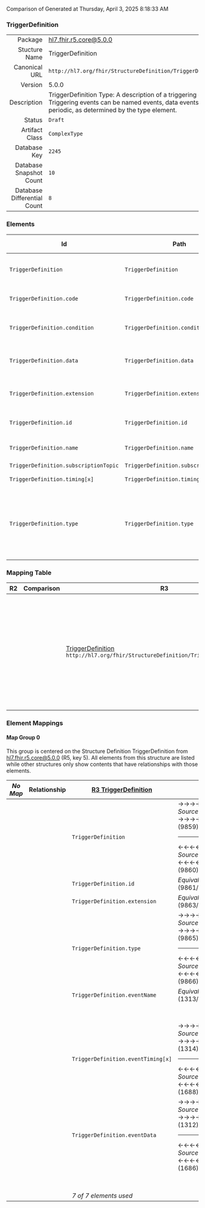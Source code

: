 Comparison of 
Generated at Thursday, April 3, 2025 8:18:33 AM

### TriggerDefinition

|      |     |
| ---: | --- |
| Package | hl7.fhir.r5.core@5.0.0 |
| Stucture Name | TriggerDefinition |
| Canonical URL | `http://hl7.org/fhir/StructureDefinition/TriggerDefinition` |
| Version | 5.0.0 |
| Description | TriggerDefinition Type: A description of a triggering event. Triggering events can be named events, data events, or periodic, as determined by the type element. |
| Status | `Draft` |
| Artifact Class | `ComplexType` |
| Database Key | `2245` |
| Database Snapshot Count | `10` |
| Database Differential Count | `8` |

### Elements

| Id | Path | Name | Base Path | Short | Cardinality | Collated Type | Binding Strength | Binding Value Set |
| -- | ---- | ---- | --------- | ----- | ----------- | ------------- | ---------------- | ----------------- |
| `TriggerDefinition` | `TriggerDefinition` | `TriggerDefinition` | TriggerDefinition | Defines an expected trigger for a module | 0..* | TriggerDefinition |  |  |
| `TriggerDefinition.code` | `TriggerDefinition.code` | `code` | TriggerDefinition.code | Coded definition of the event | 0..1 | CodeableConcept |  |  |
| `TriggerDefinition.condition` | `TriggerDefinition.condition` | `condition` | TriggerDefinition.condition | Whether the event triggers (boolean expression) | 0..1 | Expression |  |  |
| `TriggerDefinition.data` | `TriggerDefinition.data` | `data` | TriggerDefinition.data | Triggering data of the event (multiple = 'and') | 0..* | DataRequirement |  |  |
| `TriggerDefinition.extension` | `TriggerDefinition.extension` | `extension` | Element.extension | Additional content defined by implementations | 0..* | Extension |  |  |
| `TriggerDefinition.id` | `TriggerDefinition.id` | `id` | Element.id | Unique id for inter-element referencing | 0..1 | id |  |  |
| `TriggerDefinition.name` | `TriggerDefinition.name` | `name` | TriggerDefinition.name | Name or URI that identifies the event | 0..1 | string |  |  |
| `TriggerDefinition.subscriptionTopic` | `TriggerDefinition.subscriptionTopic` | `subscriptionTopic` | TriggerDefinition.subscriptionTopic | What event | 0..1 | canonical(http://hl7.org/fhir/StructureDefinition/SubscriptionTopic) |  |  |
| `TriggerDefinition.timing[x]` | `TriggerDefinition.timing[x]` | `timing[x]` | TriggerDefinition.timing[x] | Timing of the event | 0..1 | date, dateTime, Reference(http://hl7.org/fhir/StructureDefinition/Schedule), Timing |  |  |
| `TriggerDefinition.type` | `TriggerDefinition.type` | `type` | TriggerDefinition.type | named-event \| periodic \| data-changed \| data-added \| data-modified \| data-removed \| data-accessed \| data-access-ended | 1..1 | code | `Required` | `http://hl7.org/fhir/ValueSet/trigger-type|5.0.0` |
### Mapping Table

| R2 | Comparison | R3 | Comparison | R4 | Comparison | R4B | Comparison | R5
| --- | --- | --- | --- | --- | --- | --- | --- | ---
| | | [TriggerDefinition](/docs/R3/ComplexTypes/TriggerDefinition.md)<br/> `http://hl7.org/fhir/StructureDefinition/TriggerDefinition\|3.0.2` | →→→→→→→<br/>`SourceIsNarrowerThanTarget`<br/>- DBKey: `413`<br/>- Reviewed: `n/a`<br/>- By: `n/a`<br/>→→→→→→→<hr/>←←←←←←←<br/>`SourceIsBroaderThanTarget`<br/>- DBKey: `609`<br/>- Reviewed: `n/a`<br/>- By: `n/a`<br/>←←←←←←←| [TriggerDefinition](/docs/R4/ComplexTypes/TriggerDefinition.md)<br/> `http://hl7.org/fhir/StructureDefinition/TriggerDefinition\|4.0.1` | →→→→→→→<br/>`Equivalent`<br/>- DBKey: `1383`<br/>- Reviewed: `n/a`<br/>- By: `n/a`<br/>→→→→→→→<hr/>←←←←←←←<br/>`Equivalent`<br/>- DBKey: `1384`<br/>- Reviewed: `n/a`<br/>- By: `n/a`<br/>←←←←←←←| [TriggerDefinition](/docs/R4B/ComplexTypes/TriggerDefinition.md)<br/> `http://hl7.org/fhir/StructureDefinition/TriggerDefinition\|4.3.0` | →→→→→→→<br/>`SourceIsNarrowerThanTarget`<br/>- DBKey: `924`<br/>- Reviewed: `n/a`<br/>- By: `n/a`<br/>→→→→→→→<hr/>←←←←←←←<br/>`SourceIsBroaderThanTarget`<br/>- DBKey: `1153`<br/>- Reviewed: `n/a`<br/>- By: `n/a`<br/>←←←←←←←| [TriggerDefinition](/docs/R5/ComplexTypes/TriggerDefinition.md)<br/> `http://hl7.org/fhir/StructureDefinition/TriggerDefinition\|5.0.0` 

### Element Mappings


#### Map Group 0

This group is centered on the Structure Definition TriggerDefinition from hl7.fhir.r5.core@5.0.0 (R5, key 5).
All elements from this structure are listed while other structures only show contents that have relationships with those elements.

| *No Map* | Relationship | [R3 TriggerDefinition](/docs/R3/ComplexTypes/TriggerDefinition.md)| Relationship | [R4 TriggerDefinition](/docs/R4/ComplexTypes/TriggerDefinition.md)| Relationship | [R4B TriggerDefinition](/docs/R4B/ComplexTypes/TriggerDefinition.md)| Relationship | R5 TriggerDefinition
| --- | --- | --- | --- | --- | --- | --- | --- | ---
| | | `TriggerDefinition`| →→→→ _SourceIsNarrowerThanTarget_ →→→→ <br/>(9859)<hr/>←←←← _SourceIsBroaderThanTarget_ ←←←← <br/>(9860)| `TriggerDefinition`| _Equivalent_<br/>(21340/21341)| `TriggerDefinition`| →→→→ _SourceIsNarrowerThanTarget_ →→→→ <br/>(36405)<hr/>←←←← _SourceIsBroaderThanTarget_ ←←←← <br/>(36406)| **`TriggerDefinition`**
| | | `TriggerDefinition.id`| _Equivalent_<br/>(9861/9862)| `TriggerDefinition.id`| _Equivalent_<br/>(21342/21343)| `TriggerDefinition.id`| _Equivalent_<br/>(36407/36408)| **`TriggerDefinition.id`**
| | | `TriggerDefinition.extension`| _Equivalent_<br/>(9863/9864)| `TriggerDefinition.extension`| _Equivalent_<br/>(21344/21345)| `TriggerDefinition.extension`| _Equivalent_<br/>(36409/36410)| **`TriggerDefinition.extension`**
| | | `TriggerDefinition.type`| →→→→ _SourceIsNarrowerThanTarget_ →→→→ <br/>(9865)<hr/>←←←← _SourceIsBroaderThanTarget_ ←←←← <br/>(9866)| `TriggerDefinition.type`| _Equivalent_<br/>(21346/21347)| `TriggerDefinition.type`| _Equivalent_<br/>(36411/36412)| **`TriggerDefinition.type`**
| | | `TriggerDefinition.eventName`| _Equivalent_<br/>(1313/1687)| `TriggerDefinition.name`| _Equivalent_<br/>(21348/21349)| `TriggerDefinition.name`| _Equivalent_<br/>(36413/36414)| **`TriggerDefinition.name`**
| | | | | | | | | **`TriggerDefinition.code`**
| | | | | | | | | **`TriggerDefinition.subscriptionTopic`**
| | | `TriggerDefinition.eventTiming[x]`| →→→→ _SourceIsNarrowerThanTarget_ →→→→ <br/>(1314)<hr/>←←←← _SourceIsBroaderThanTarget_ ←←←← <br/>(1688)| `TriggerDefinition.timing[x]`| _Equivalent_<br/>(21350/21351)| `TriggerDefinition.timing[x]`| _Equivalent_<br/>(36415/36416)| **`TriggerDefinition.timing[x]`**
| | | `TriggerDefinition.eventData`| →→→→ _SourceIsNarrowerThanTarget_ →→→→ <br/>(1312)<hr/>←←←← _SourceIsBroaderThanTarget_ ←←←← <br/>(1686)| `TriggerDefinition.data`| _Equivalent_<br/>(21352/21353)| `TriggerDefinition.data`| →→→→ _SourceIsNarrowerThanTarget_ →→→→ <br/>(36417)<hr/>←←←← _SourceIsBroaderThanTarget_ ←←←← <br/>(36418)| **`TriggerDefinition.data`**
| | | | | `TriggerDefinition.condition`| _Equivalent_<br/>(21354/21355)| `TriggerDefinition.condition`| _Equivalent_<br/>(36419/36420)| **`TriggerDefinition.condition`**
| | | *7 of 7 elements used* | | *8 of 8 elements used* | | *8 of 8 elements used* | | *10 of 10 elements used* 

